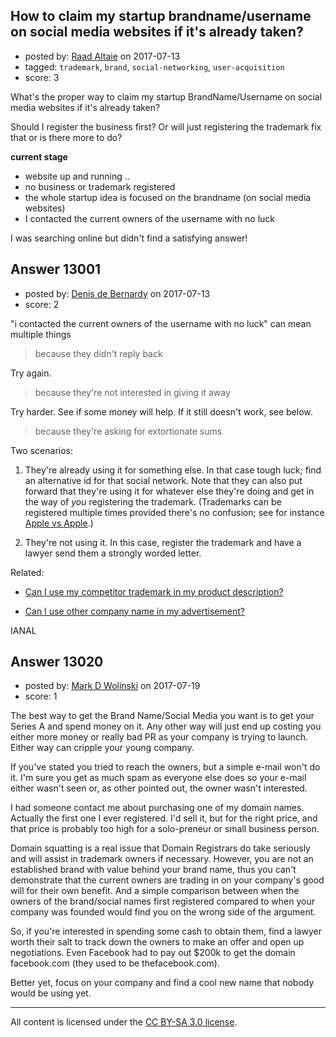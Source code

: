 ## How to claim my startup brandname/username on social media websites if it's already taken?

- posted by: [Raad Altaie](https://stackexchange.com/users/11093063/raad-altaie) on 2017-07-13
- tagged: `trademark`, `brand`, `social-networking`, `user-acquisition`
- score: 3

<p>What's the proper way to claim my startup BrandName/Username on social media websites if it's already taken? </p>

<p>Should I register the business first?
Or will just registering the trademark fix that or is there more to do?</p>

<p><strong>current stage</strong></p>

<ul>
<li>website up and running ..</li>
<li>no business or trademark registered</li>
<li>the whole startup idea is focused on the brandname (on social media websites)</li>
<li>I contacted the current owners of the username with no luck</li>
</ul>

<p>I was searching online but didn't find a satisfying answer! </p>



## Answer 13001

- posted by: [Denis de Bernardy](https://stackexchange.com/users/182468/denis-de-bernardy) on 2017-07-13
- score: 2

<p>"i contacted the current owners of the username with no luck" can mean multiple things</p>

<blockquote>
  <p>because they didn't reply back</p>
</blockquote>

<p>Try again.</p>

<blockquote>
  <p>because they're not interested in giving it away</p>
</blockquote>

<p>Try harder. See if some money will help. If it still doesn't work, see below.</p>

<blockquote>
  <p>because they're asking for extortionate sums</p>
</blockquote>

<p>Two scenarios:</p>

<ol>
<li><p>They're already using it for something else. In that case tough luck; find an alternative id for that social network. Note that they can also put forward that they're using it for whatever else they're doing and get in the way of <em>you</em> registering the trademark. (Trademarks can be registered multiple times provided there's no confusion; see for instance <a href="https://en.wikipedia.org/wiki/Apple_Corps_v_Apple_Computer" rel="nofollow noreferrer">Apple vs Apple</a>.)</p></li>
<li><p>They're not using it. In this case, register the trademark and have a lawyer send them a strongly worded letter.</p></li>
</ol>

<p>Related:</p>

<ul>
<li><p><a href="https://startups.stackexchange.com/questions/11177/can-i-use-my-competitor-trademark-in-my-product-description">Can I use my competitor trademark in my product description?</a></p></li>
<li><p><a href="https://startups.stackexchange.com/questions/11160/can-i-use-other-company-name-in-my-advertisement">Can I use other company name in my advertisement?</a></p></li>
</ul>

<p>IANAL</p>



## Answer 13020

- posted by: [Mark D Wolinski](https://stackexchange.com/users/9304012/mark-d-wolinski) on 2017-07-19
- score: 1

<p>The best way to get the Brand Name/Social Media you want is to get your Series A and spend money on it.  Any other way will just end up costing you either more money or really bad PR as your company is trying to launch.  Either way can cripple your young company.</p>

<p>If you've stated you tried to reach the owners, but a simple e-mail won't do it.  I'm sure you get as much spam as everyone else does so your e-mail either wasn't seen or, as other pointed out, the owner wasn't interested.</p>

<p>I had someone contact me about purchasing one of my domain names. Actually the first one I ever registered.  I'd sell it, but for the right price, and that price is probably too high for a solo-preneur or small business person.</p>

<p>Domain squatting is a real issue that Domain Registrars do take seriously and will assist in trademark owners if necessary.  However, you are not an established brand with value behind your brand name, thus you can't demonstrate that the current owners are trading in on your company's good will for their own benefit.  And a simple comparison between when the owners of the brand/social names first registered compared to when your company was founded would find you on the wrong side of the argument.</p>

<p>So, if you're interested in spending some cash to obtain them, find a lawyer worth their salt to track down the owners to make an offer and open up negotiations.  Even Facebook had to pay out $200k to get the domain facebook.com (they used to be thefacebook.com).</p>

<p>Better yet, focus on your company and find a cool new name that nobody would be using yet.</p>




---

All content is licensed under the [CC BY-SA 3.0 license](https://creativecommons.org/licenses/by-sa/3.0/).
